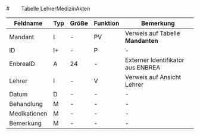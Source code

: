 #        Tabelle LehrerMedizinAkten



| Feldname     | Typ | Größe | Funktion | Bemerkung                         |
|--------------|-----|-------|----------|-----------------------------------|
| Mandant      | I   | -     | PV       | Verweis auf Tabelle **Mandanten** |
| ID           | I+  | -     | P        | -                                 |
| EnbreaID     | A   | 24    | -        | Externer Identifikator aus ENBREA |
| Lehrer       | I   | -     | V        | Verweis auf Ansicht Lehrer        |
| Datum        | D   | -     | -        | -                                 |
| Behandlung   | M   | -     | -        | -                                 |
| Medikationen | M   | -     | -        | -                                 |
| Bemerkung    | M   | -     | -        | -                                 |


